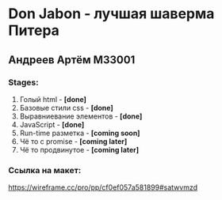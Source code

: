 # Don Jabon - лучшая шаверма Питера
## Андреев Артём M33001

### Stages:
1) Голый html - **[done]**
2) Базовые стили css - **[done]**
3) Выравниевание элементов - **[done]**
4) JavaScript - **[done]**
5) Run-time разметка - **[coming soon]**
6) Чё то с promise - **[coming later]**
7) Чё то продвинутое - **[coming later]**

### Ссылка на макет:
https://wireframe.cc/pro/pp/cf0ef057a581899#satwvmzd
